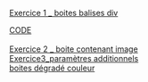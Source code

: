 [Exercice 1 _ boites balises div](exercice.html) <div>[CODE](exercice-html.txt)</div><br>
[Exercice 2 _ boite contenant image](exercice2_boite_image.html) <br>
[Exercice3_paramètres additionnels](exercice3.html)<br>
[boites dégradé couleur](degrades.html)

